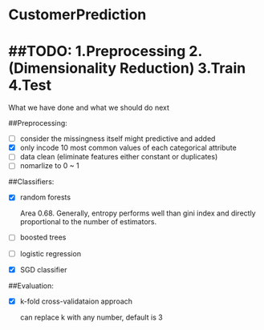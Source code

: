 CustomerPrediction
==================
##TODO:
1.Preprocessing
2.(Dimensionality Reduction)
3.Train
4.Test
=======
What we have done and what we should do next

##Preprocessing:
* [ ] consider the missingness itself might predictive and added
* [x] only incode 10 most common values of each categorical attribute
* [ ] data clean (eliminate features either constant or duplicates)
* [ ] nomarlize to 0 ~ 1

##Classifiers:
* [x] random forests

   Area 0.68. Generally, entropy performs well than gini index and directly
  proportional to the number of estimators.

* [ ] boosted trees
* [ ] logistic regression
* [x] SGD classifier

##Evaluation:
* [x] k-fold cross-validataion approach

   can replace k with any number, default is 3
